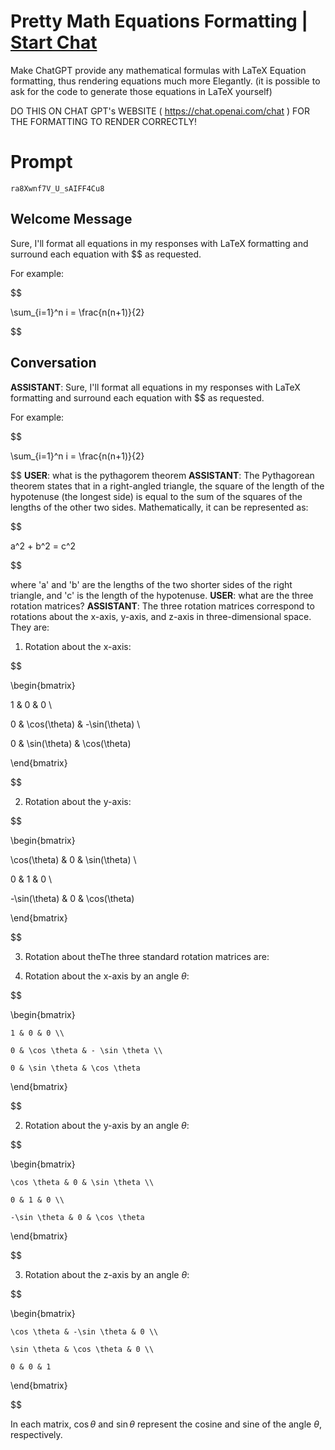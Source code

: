 

# Pretty Math Equations Formatting  | [Start Chat](https://gptcall.net/chat.html?data=%7B%22contact%22%3A%7B%22id%22%3A%22ra8Xwnf7V_U_sAIFF4Cu8%22%2C%22flow%22%3Atrue%7D%7D)
Make ChatGPT provide any mathematical formulas with LaTeX Equation formatting, thus rendering equations much more Elegantly. (it is possible to ask for the code to generate those equations in LaTeX yourself) 

  

DO THIS ON CHAT GPT's WEBSITE ( https://chat.openai.com/chat ) FOR THE FORMATTING TO RENDER CORRECTLY!

# Prompt

```
ra8Xwnf7V_U_sAIFF4Cu8
```

## Welcome Message
Sure, I'll format all equations in my responses with LaTeX formatting and surround each equation with $$ as requested.



For example:

$$

\sum_{i=1}^n i = \frac{n(n+1)}{2}

$$

## Conversation

**ASSISTANT**: Sure, I'll format all equations in my responses with LaTeX formatting and surround each equation with $$ as requested.



For example:

$$

\sum_{i=1}^n i = \frac{n(n+1)}{2}

$$
**USER**: what is the pythagorem theorem
**ASSISTANT**: The Pythagorean theorem states that in a right-angled triangle, the square of the length of the hypotenuse (the longest side) is equal to the sum of the squares of the lengths of the other two sides. Mathematically, it can be represented as:



$$

a^2 + b^2 = c^2

$$



where 'a' and 'b' are the lengths of the two shorter sides of the right triangle, and 'c' is the length of the hypotenuse.
**USER**: what are the three rotation matrices?
**ASSISTANT**: The three rotation matrices correspond to rotations about the x-axis, y-axis, and z-axis in three-dimensional space. They are:



1. Rotation about the x-axis:

$$

\begin{bmatrix}

1 & 0 & 0 \\

0 & \cos(\theta) & -\sin(\theta) \\

0 & \sin(\theta) & \cos(\theta)

\end{bmatrix}

$$



2. Rotation about the y-axis:

$$

\begin{bmatrix}

\cos(\theta) & 0 & \sin(\theta) \\

0 & 1 & 0 \\

-\sin(\theta) & 0 & \cos(\theta)

\end{bmatrix}

$$



3. Rotation about theThe three standard rotation matrices are:



1. Rotation about the x-axis by an angle $\theta$:

$$

\begin{bmatrix}

    1 & 0 & 0 \\

    0 & \cos \theta & - \sin \theta \\

    0 & \sin \theta & \cos \theta 

\end{bmatrix}

$$



2. Rotation about the y-axis by an angle $\theta$:

$$

\begin{bmatrix}

    \cos \theta & 0 & \sin \theta \\

    0 & 1 & 0 \\

    -\sin \theta & 0 & \cos \theta 

\end{bmatrix}

$$



3. Rotation about the z-axis by an angle $\theta$:

$$

\begin{bmatrix}

    \cos \theta & -\sin \theta & 0 \\

    \sin \theta & \cos \theta & 0 \\

    0 & 0 & 1 

\end{bmatrix}

$$



In each matrix, $\cos \theta$ and $\sin \theta$ represent the cosine and sine of the angle $\theta$, respectively.

